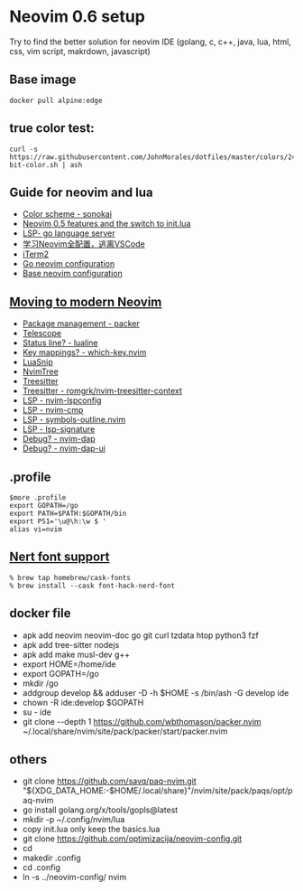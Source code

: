 # Neovim 0.6 setup
Try to find the better solution for neovim IDE (golang, c, c++, java, lua, html, css, vim script, makrdown, javascript)

## Base image
```
docker pull alpine:edge
```

## true color test:
```
curl -s https://raw.githubusercontent.com/JohnMorales/dotfiles/master/colors/24-bit-color.sh | ash
```
## Guide for neovim and lua
- [Color scheme - sonokai ](https://github.com/sainnhe/sonokai)
- [Neovim 0.5 features and the switch to init.lua](https://oroques.dev/notes/neovim-init/)
- [LSP- go language server](https://github.com/golang/tools/tree/master/gopls)
- [学习Neovim全配置，逃离VSCode](https://zhuanlan.zhihu.com/p/434727338)
- [iTerm2](https://sourabhbajaj.com/mac-setup/iTerm/)
- [Go neovim configuration](https://www.getman.io/posts/programming-go-in-neovim/)
- [Base neovim configuration](https://github.com/brainfucksec/neovim-lua)

## [Moving to modern Neovim](https://toroid.org/modern-neovim#update)
- [Package management - packer](https://github.com/wbthomason/packer.nvim)
- [Telescope](https://github.com/nvim-telescope/telescope.nvim)
- [Status line? - lualine](https://github.com/hoob3rt/lualine.nvim)
- [Key mappings? - which-key.nvim](https://github.com/folke/which-key.nvim)
- [LuaSnip](https://github.com/L3MON4D3/LuaSnip)
- [NvimTree](https://github.com/kyazdani42/nvim-tree.lua)
- [Treesitter](https://tree-sitter.github.io/tree-sitter/)
- [Treesitter - romgrk/nvim-treesitter-context](https://github.com/romgrk/nvim-treesitter-context)
- [LSP - nvim-lspconfig](https://github.com/neovim/nvim-lspconfig)
- [LSP - nvim-cmp](https://github.com/hrsh7th/nvim-cmp)
- [LSP - symbols-outline.nvim](https://github.com/simrat39/symbols-outline.nvim)
- [LSP - lsp-signature](https://github.com/ray-x/lsp_signature.nvim)
- [Debug? - nvim-dap](https://github.com/mfussenegger/nvim-dap)
- [Debug? - nvim-dap-ui](https://github.com/rcarriga/nvim-dap-ui)

## .profile
```
$more .profile 
export GOPATH=/go
export PATH=$PATH:$GOPATH/bin
export PS1='\u@\h:\w $ '
alias vi=nvim
```

## [Nert font support](https://github.com/ryanoasis/nerd-fonts#glyph-sets)
```
% brew tap homebrew/cask-fonts
% brew install --cask font-hack-nerd-font
```

## docker file
- apk add neovim neovim-doc go git curl tzdata htop python3 fzf
- apk add tree-sitter nodejs
- apk add make musl-dev g++
- export HOME=/home/ide
- export GOPATH=/go
- mkdir /go
- addgroup develop && adduser -D -h $HOME -s /bin/ash -G develop ide
- chown -R ide:develop $GOPATH
- su - ide
- git clone --depth 1 https://github.com/wbthomason/packer.nvim ~/.local/share/nvim/site/pack/packer/start/packer.nvim


## others
- git clone https://github.com/savq/paq-nvim.git "${XDG_DATA_HOME:-$HOME/.local/share}"/nvim/site/pack/paqs/opt/paq-nvim
- go install golang.org/x/tools/gopls@latest
- mkdir -p ~/.config/nvim/lua
- copy init.lua only keep the basics.lua
- git clone https://github.com/optimizacija/neovim-config.git
- cd
- makedir .config
- cd .config
- ln -s ../neovim-config/ nvim
